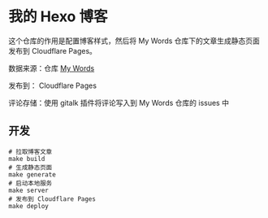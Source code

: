 # 我的 Hexo 博客

这个仓库的作用是配置博客样式，然后将 My Words 仓库下的文章生成静态页面发布到 Cloudflare Pages。

数据来源：仓库 [My Words](https://github.com/zou8944/my-words)

发布到： Cloudflare Pages

评论存储：使用 gitalk 插件将评论写入到 My Words 仓库的 issues 中

## 开发

```shell
# 拉取博客文章
make build
# 生成静态页面
make generate
# 启动本地服务
make server
# 发布到 Cloudflare Pages
make deploy
```
